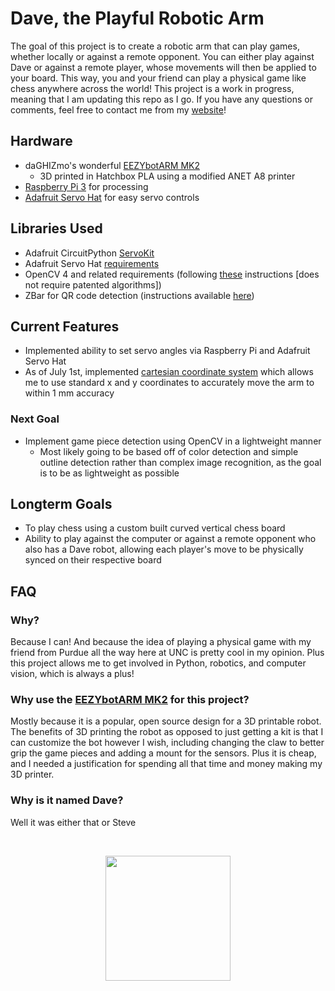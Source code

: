 
# Dave, the Playful Robotic Arm
The goal of this project is to create a robotic arm that can play games, whether locally or against a remote opponent. You can either play against Dave or against a remote player, whose movements will then be applied to your board. This way, you and your friend can play a physical game like chess anywhere across the world!
This project is a work in progress, meaning that I am updating this repo as I go. If you have any questions or comments, feel free to contact me from my [website](http://idreesinc.com)!

## Hardware
- daGHIZmo's wonderful  [EEZYbotARM MK2](https://www.thingiverse.com/thing:1454048)
	- 3D printed in Hatchbox PLA using a modified ANET A8 printer
- [Raspberry Pi 3](https://www.raspberrypi.org) for processing
- [Adafruit Servo Hat](https://www.adafruit.com/product/2327) for easy servo controls

## Libraries Used
- Adafruit CircuitPython [ServoKit](https://github.com/adafruit/Adafruit_CircuitPython_ServoKit)
- Adafruit Servo Hat [requirements](https://learn.adafruit.com/adafruit-16-channel-pwm-servo-hat-for-raspberry-pi/attach-and-test-the-hat)
- OpenCV 4 and related requirements (following [these](https://www.pyimagesearch.com/2019/09/16/install-opencv-4-on-raspberry-pi-4-and-raspbian-buster/) instructions [does not require patented algorithms])
- ZBar for QR code detection (instructions available [here](https://www.pyimagesearch.com/2018/05/21/an-opencv-barcode-and-qr-code-scanner-with-zbar/))


## Current Features
- Implemented ability to set servo angles via Raspberry Pi and Adafruit Servo Hat
- As of July 1st, implemented [cartesian coordinate system](https://github.com/IdreesInc/EEZYbotARM-MK2-Cartesian-Coordinates) which allows me to use standard x and y coordinates to accurately move the arm to within 1 mm accuracy

### Next Goal
- Implement game piece detection using OpenCV in a lightweight manner
	- Most likely going to be based off of color detection and simple outline detection rather than complex image recognition, as the goal is to be as lightweight as possible

## Longterm Goals
- To play chess using a custom built curved vertical chess board
- Ability to play against the computer or against a remote opponent who also has a Dave robot, allowing each player's move to be physically synced on their respective board

## FAQ
### Why?
Because I can! And because the idea of playing a physical game with my friend from Purdue all the way here at UNC is pretty cool in my opinion. Plus this project allows me to get involved in Python, robotics, and computer vision, which is always a plus!
### Why use the [EEZYbotARM MK2](https://www.thingiverse.com/thing:1454048) for this project?
Mostly because it is a popular, open source design for a 3D printable robot. The benefits of 3D printing the robot as opposed to just getting a kit is that I can customize the bot however I wish, including changing the claw to better grip the game pieces and adding a mount for the sensors.
Plus it is cheap, and I needed a justification for spending all that time and money making my 3D printer.
### Why is it named Dave?
Well it was either that or Steve

<br/>
<p align="center"><a href="https://idreesinc.com?utm_source=github&utm_medium=readme&utm_campaign=dave"><img src="https://idreesinc.com/images/logo/logo-transparent.png" width=200 height=200></a></p>
